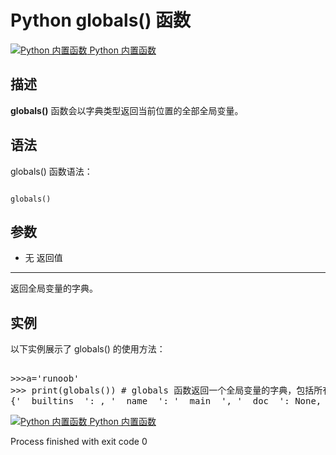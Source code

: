 Python globals() 函数
===================

 [![Python 内置函数](../images/up.gif)
 Python 内置函数](python-built-in-functions.html)


  描述
--

 **globals()** 函数会以字典类型返回当前位置的全部全局变量。

 语法
--

 globals() 函数语法：

 
```

globals()

```

 参数
--

  * 无
  返回值
---

 返回全局变量的字典。

 实例
--

 以下实例展示了 globals() 的使用方法：

  <pre>

>>>a='runoob'
>>> print(globals()) # globals 函数返回一个全局变量的字典，包括所有导入的变量。
{'__builtins__': <module '__builtin__' (built-in)>, '__name__': '__main__', '__doc__': None, 'a': 'runoob', '__package__': None}
</pre>

 [![Python 内置函数](../images/up.gif)
 Python 内置函数](python-built-in-functions.html)

Process finished with exit code 0
